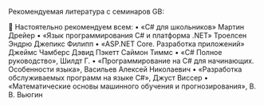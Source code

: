 Рекомендуемая литература с семинаров GB:

📖 Настоятельно рекомендуем всем:
• «C# для школьников» Мартин Дрейер
• «Язык программирования C# и платформа .NET» Троелсен Эндрю Джепикс Филипп
• «ASP.NET Core. Разработка приложений» Джеймс Чамберс Дэвид Пэкетт Саймон Тиммс
• «C# Полное руководство», Шилдт Г.
• «Программирование на C# для начинающих. Особенности языка», Васильев Алексей Николаевич
• «Разработка обслуживаемых программ на языке C#», Джуст Виссер
• «Математические основы машинного обучения и прогнозирования», В. В. Вьюгин



